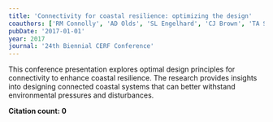 ```yaml
---
title: 'Connectivity for coastal resilience: optimizing the design'
coauthors: ['RM Connolly', 'AD Olds', 'SL Engelhard', 'CJ Brown', 'TA Schlacher']
pubDate: '2017-01-01'
year: 2017
journal: '24th Biennial CERF Conference'
---
```


This conference presentation explores optimal design principles for connectivity to enhance coastal resilience. The research provides insights into designing connected coastal systems that can better withstand environmental pressures and disturbances.

**Citation count: 0**